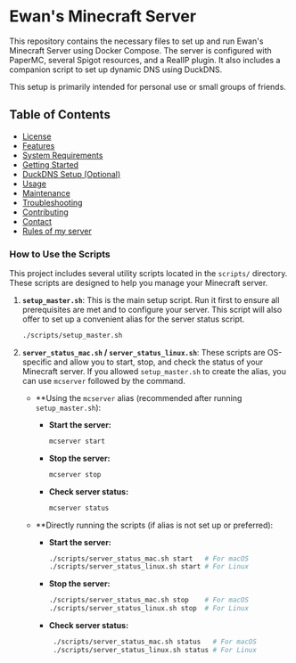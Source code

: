 # Ewan's Minecraft Server

This repository contains the necessary files to set up and run Ewan's Minecraft Server using Docker Compose. The server is configured with PaperMC, several Spigot resources, and a RealIP plugin. It also includes a companion script to set up dynamic DNS using DuckDNS.

This setup is primarily intended for personal use or small groups of friends.

## Table of Contents

* [License](./LICENSE)
* [Features](./docs/features.md)
* [System Requirements](./docs/system-requirements.md)
* [Getting Started](./docs/getting-started.md)
* [DuckDNS Setup (Optional)](./docs/duckdns.md)
* [Usage](./docs/usage.md)
* [Maintenance](./docs/maintenance.md)
* [Troubleshooting](./docs/troubleshooting.md)
* [Contributing](./docs/contributing.md)
* [Contact](./docs/contact.md)
* [Rules of my server](./docs/rules.md)

### How to Use the Scripts

This project includes several utility scripts located in the `scripts/` directory. These scripts are designed to help you manage your Minecraft server.

1. **`setup_master.sh`**: This is the main setup script. Run it first to ensure all prerequisites are met and to configure your server. This script will also offer to set up a convenient alias for the server status script.

    ```bash
    ./scripts/setup_master.sh
    ```

2. **`server_status_mac.sh` / `server_status_linux.sh`**: These scripts are OS-specific and allow you to start, stop, and check the status of your Minecraft server. If you allowed `setup_master.sh` to create the alias, you can use `mcserver` followed by the command.

    * **Using the `mcserver` alias (recommended after running `setup_master.sh`):

        * **Start the server:**

            ```bash
            mcserver start
            ```

        * **Stop the server:**

            ```bash
            mcserver stop
            ```

        * **Check server status:**

            ```bash
            mcserver status
            ```

    * **Directly running the scripts (if alias is not set up or preferred):

        * **Start the server:**

            ```bash
            ./scripts/server_status_mac.sh start   # For macOS
            ./scripts/server_status_linux.sh start # For Linux
            ```

        * **Stop the server:**

            ```bash
            ./scripts/server_status_mac.sh stop    # For macOS
            ./scripts/server_status_linux.sh stop  # For Linux
            ```

        * **Check server status:**

            ```bash
             ./scripts/server_status_mac.sh status   # For macOS
             ./scripts/server_status_linux.sh status # For Linux
             ```
